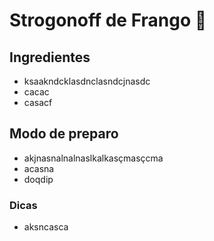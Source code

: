 # Strogonoff de Frango :chicken:

## Ingredientes 

- ksaakndcklasdnclasndcjnasdc
- cacac
- casacf

## Modo de preparo 

- akjnasnalnalnaslkalkasçmasçcma
- acasna
- doqdip

### Dicas 

- aksncasca

  





